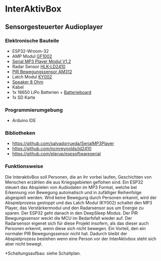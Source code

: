 # InterAktivBox
## Sensorgesteuerter Audioplayer 

### Elektronische Bauteile

- ESP32-Wroom-32
- AMP Modul [GF1002](https://naltronic.de/business-industrie/elektronik-messtechnik/elektronische-bauelemente/halbleiter-aktive-elemente/platinen-entwicklungskits/357/pam8403-digitale-verstaerkerplatine-gf1002-2x3-watt-5vdc)
- [Serial MP3 Player Modul V1.2](https://www.makershop.de/module/audio/yx5300-mp3/)
- Radar Sensor [HLK-LD2410](https://de.aliexpress.com/item/1005004351593073.html)
- [PIR Bewegungssensor AM312](https://www.christians-shop.de/Mini-IR-AM312-Bewegungsmelder-PIR-Motion-Bewegungssensor-27-to-12V)
- Latch Modul [KY002](http://www.icstation.com/single-button-bistable-switch-module-flip-flop-latch-falling-edge-trigger-switch-ky002-p-9309.html)
- [Speaker 8 Ohm](https://eckstein-shop.de/Speaker-8-Ohm-05W-50mm-Lautsprecher-fuer-jedes-Audioprojekt)
- Kabel
- 1x 18650 LiPo Batterien + [Batterieboard](https://www.segor.de/INFO/weitere-produkte/389-18650-battery-shield.shtml)
- 1x SD Karte

### Programmierumgebung

- Arduino IDE

### Bibliotheken

- https://github.com/salvadorrueda/SerialMP3Player
- https://github.com/ncmreynolds/ld2410
- https://github.com/plerup/espsoftwareserial

### Funktionsweise

Die InteraktivBox soll Personen, die an ihr vorbei laufen, Geschichten von Menschen erzählen die aus Kriegsgebieten geflohen sind. Ein ESP32 steuert das Abspielen von Audiodaten im MP3 Format, welche bei Erkennung von Bewegung automatisch und in zufälliger Reihenfolge abgespielt werden. Wird keine Bewegung durch Personen erkannt, wird der Abspielprozess gestoppt und das Latch Modul (KY002) schaltet den MP3 Player, das Verstärkermodul und den Radarsensor aus um Energie zu sparen. Der ESP32 geht danach in den DeepSleep Modus. Der PIR Bewgungssensor weckt die MCU im Bedarfsfall wieder auf.
Der Radarsensor eigenet sich für diese Projekt insofern, als das dieser auch Personen erkennt, wenn diese sich nicht bewegen.  Ein Vorteil, den ein normaler PIR Bewegungssensor nicht hat. Dadurch bleibt der Abspielprozess bestehen wenn eine Person vor der InterAktivbox steht sich aber nicht bewegt.

*Schaltungsaufbau: siehe Schaltplan.




